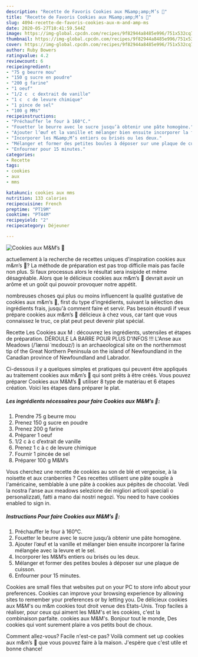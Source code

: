```yaml
---
description: "Recette de Favoris Cookies aux M&amp;amp;M’s 🍪"
title: "Recette de Favoris Cookies aux M&amp;amp;M’s 🍪"
slug: 4094-recette-de-favoris-cookies-aux-m-and-amp-ms
date: 2020-05-27T10:41:59.544Z
image: https://img-global.cpcdn.com/recipes/9f82944a8485e996/751x532cq70/cookies-aux-mms-🍪-photo-principale-de-la-recette.jpg
thumbnail: https://img-global.cpcdn.com/recipes/9f82944a8485e996/751x532cq70/cookies-aux-mms-🍪-photo-principale-de-la-recette.jpg
cover: https://img-global.cpcdn.com/recipes/9f82944a8485e996/751x532cq70/cookies-aux-mms-🍪-photo-principale-de-la-recette.jpg
author: Ruby Bowers
ratingvalue: 4.2
reviewcount: 6
recipeingredient:
- "75 g beurre mou"
- "150 g sucre en poudre"
- "200 g farine"
- "1 oeuf"
- "1/2 c  c dextrait de vanille"
- "1 c  c de levure chimique"
- "1 pince de sel"
- "100 g MMs"
recipeinstructions:
- "Préchauffer le four à 160°C."
- "Fouetter le beurre avec le sucre jusqu’à obtenir une pâte homogène."
- "Ajouter l’œuf et la vanille et mélanger bien ensuite incorporer la farine mélangée avec la levure et le sel."
- "Incorporer les M&amp;M’s entiers ou brisés ou les deux."
- "Mélanger et former des petites boules à déposer sur une plaque de cuisson."
- "Enfourner pour 15 minutes."
categories:
- Recette
tags:
- cookies
- aux
- mms

katakunci: cookies aux mms 
nutrition: 133 calories
recipecuisine: French
preptime: "PT19M"
cooktime: "PT44M"
recipeyield: "2"
recipecategory: Déjeuner

---
```



![Cookies aux M&amp;M’s 🍪](https://img-global.cpcdn.com/recipes/9f82944a8485e996/751x532cq70/cookies-aux-mms-🍪-photo-principale-de-la-recette.jpg)

actuellement à la recherche de recettes uniques d'inspiration cookies aux m&amp;m’s 🍪? La méthode de préparation est pas trop difficile mais pas facile non plus. Si faux processus alors le résultat sera insipide et même désagréable. Alors que le délicieux cookies aux m&amp;m’s 🍪 devrait avoir un arôme et un goût qui pouvoir provoquer notre appétit.

nombreuses choses qui plus ou moins influencent la qualité gustative de cookies aux m&amp;m’s 🍪, first du type d'ingrédients, suivant la sélection des ingrédients frais, jusqu'à comment faire et servir. Pas besoin étourdi if veux prépare cookies aux m&amp;m’s 🍪 délicieux à chez vous, car tant que vous connaissez le truc, ce plat peut peut devenir plat spécial.

Recette Les Cookies aux M : découvrez les ingrédients, ustensiles et étapes de préparation. DÉROULE LA BARRE POUR PLUS D&#39;INFOS !!! L&#39;Anse aux Meadows (/ˈlænsi ˈmɛdoʊz/) is an archaeological site on the northernmost tip of the Great Northern Peninsula on the island of Newfoundland in the Canadian province of Newfoundland and Labrador.


Ci-dessous il y a quelques simples et pratiques qui peuvent être appliqués au traitement cookies aux m&amp;m’s 🍪 qui sont prêts à être créés. Vous pouvez préparer Cookies aux M&amp;M’s 🍪 utiliser 8 type de matériau et 6 étapes création. Voici les étapes dans préparer le plat.

<!--inarticleads1-->

##### Les ingrédients nécessaires pour faire Cookies aux M&amp;M’s 🍪:

1. Prendre 75 g beurre mou
1. Prenez 150 g sucre en poudre
1. Prenez 200 g farine
1. Préparer 1 oeuf
1.  1/2 c à c d’extrait de vanille
1. Prenez 1 c à c de levure chimique
1. Fournir 1 pincée de sel
1. Préparer 100 g M&amp;M’s


Vous cherchez une recette de cookies au son de blé et vergeoise, à la noisette et aux cranberries ? Ces recettes utilisent une pâte souple à l&#39;américaine, semblable à une pâte à cookies aux pépites de chocolat. Vedi la nostra l&#39;anse aux meadows selezione dei migliori articoli speciali o personalizzati, fatti a mano dai nostri negozi. You need to have cookies enabled to sign in. 

<!--inarticleads2-->

##### Instructions Pour faire Cookies aux M&amp;M’s 🍪:

1. Préchauffer le four à 160°C.
1. Fouetter le beurre avec le sucre jusqu’à obtenir une pâte homogène.
1. Ajouter l’œuf et la vanille et mélanger bien ensuite incorporer la farine mélangée avec la levure et le sel.
1. Incorporer les M&amp;M’s entiers ou brisés ou les deux.
1. Mélanger et former des petites boules à déposer sur une plaque de cuisson.
1. Enfourner pour 15 minutes.


Cookies are small files that websites put on your PC to store info about your preferences. Cookies can improve your browsing experience by allowing sites to remember your preferences or by letting you. De délicieux cookies aux M&amp;M&#39;s ou m&amp;m cookies tout droit venue des Etats-Unis. Trop faciles à réaliser, pour ceux qui aiment les M&amp;M&#39;s et les cookies, c&#39;est la combinaison parfaite. cookies aux M&amp;M&#39;s. Bonjour tout le monde, Des cookies qui vont surement plaire a vos petits bout de choux. 


Comment allez-vous? Facile n'est-ce pas? Voilà comment set up cookies aux m&amp;m’s 🍪 que vous pouvez faire à la maison. J'espère que c'est utile et bonne chance!
